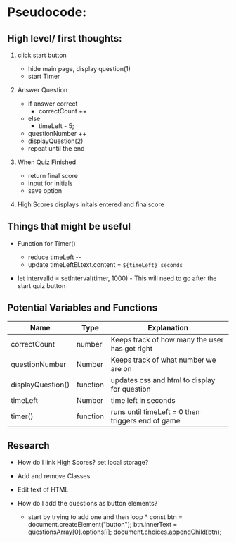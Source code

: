 # Pseudocode:

## High level/ first thoughts:

1. click start button
    * hide main page, display question(1)
    * start Timer
    

1. Answer Question
    * if answer correct
        * correctCount ++
    * else 
        * timeLeft - 5;
    * questionNumber ++   
    * displayQuestion(2)
    * repeat until the end 


1. When Quiz Finished 
    * return final score
    * input for initials
    * save option

1. High Scores displays initals entered and finalscore

## Things that might be useful 

* Function for Timer()
    * reduce timeLeft -- 
    * update timeLeftEl.text.content = `${timeLeft} seconds`

*  let intervalId = setInterval(timer, 1000) - This will need to go after the start quiz button


## Potential Variables and Functions

| Name  | Type  | Explanation   |
|-----  |-------|-------------  |
| correctCount| number | Keeps track of how many the user has got right |
| questionNumber | Number | Keeps track of what number we are on |
| displayQuestion() | function | updates css and html to display for question|
| timeLeft | Number | time left in seconds |
| timer() | function | runs until timeLeft = 0  then triggers end of game |

## Research

* How do I link High Scores? set local storage?

* Add and remove Classes

* Edit text of HTML

* How do I add the questions as button elements?
    * start by trying to add one and then loop
        * 
        const btn = document.createElement("button");
        btn.innerText = questionsArray[0].options[i];
        document.choices.appendChild(btn);







